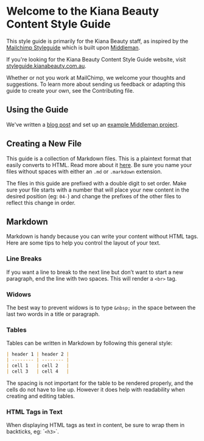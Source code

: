 # Welcome to the Kiana Beauty Content Style Guide

This style guide is primarily for the Kiana Beauty staff, as inspired by the [Mailchimp Styleguide](//styleguide.mailchimp.com) which is built upon [Middleman](https://middlemanapp.com/). 

If you're looking for the Kiana Beauty Content Style Guide website, visit [styleguide.kianabeauty.com.au](//styleguide.kianabeauty.com.au).

Whether or not you work at MailChimp, we welcome your thoughts and suggestions. To learn more about sending us feedback or adapting this guide to create your own, see the Contributing file.

## Using the Guide

We've written a [blog post](http://devs.mailchimp.com/blog/how-we-built-the-mailchimp-content-style-guide/) and set up an [example Middleman project](https://github.com/mailchimp/middleman-with-md-submodule-example).

## Creating a New File

This guide is a collection of Markdown files. This is a plaintext format that easily converts to HTML. Read more about it [here](http://daringfireball.net/projects/markdown/). Be sure you name your files without spaces with either an `.md` or `.markdown` extension.

The files in this guide are prefixed with a double digit to set order. Make sure your file starts with a number that will place your new content in the desired position (eg: `04-`) and change the prefixes of the other files to reflect this change in order.

## Markdown

Markdown is handy because you can write your content without HTML tags. Here are some tips to help you control the layout of your text.

### Line Breaks

If you want a line to break to the next line but don’t want to start a new paragraph, end the line with two spaces. This will render a `<br>` tag.

### Widows

The best way to prevent widows is to type `&nbsp;` in the space between the last two words in a title or paragraph.

### Tables

Tables can be written in Markdown by following this general style:

```markdown
| header 1 | header 2 |
| -------- | -------- |
| cell 1   | cell 2   |
| cell 3   | cell 4   |
```

The spacing is not important for the table to be rendered properly, and the cells do not have to line up. However it does help with readability when creating and editing tables.

### HTML Tags in Text

When displaying HTML tags as text in content, be sure to wrap them in backticks, eg: \``<h3>`\`.
